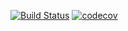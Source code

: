 [![Build Status](https://travis-ci.com/denisRudie/job4j_pooh.svg?branch=master)](https://travis-ci.com/denisRudie/job4j_pooh)
[![codecov](https://codecov.io/gh/denisRudie/job4j_pooh/branch/master/graph/badge.svg)](https://codecov.io/gh/denisRudie/job4j_pooh)
